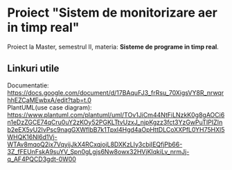 # Proiect "Sistem de monitorizare aer in timp real"

Proiect la Master, semestrul II, materia: **Sisteme de programe in timp real**.

## Linkuri utile

Documentatie:
https://docs.google.com/document/d/17BAquFJ3_frRsu_70XigsVY8R_nrwqrhhEZCaMEwbxA/edit?tab=t.0  
PlantUML(use case diagram): https://www.plantuml.com/plantuml/uml/TOv1JiCm44NtFiLNzkK0g8gAOCi6n1eDzZGCE74qCru0uY2zKOy52PGKLTtvUzxJ_njpKgzz3fct3YzGwPuTIPIZInb2eEX5yU2IvPsc9nagGXWflbB7k1Tpxl4Hgd4aOpHttDLCoXXPfL0YH75HXl5WHQK16NI6d1Vj-WTAv8mqoQ2jx7VqyijJkX4RCxqjojL8DXKzLIy3cbjIEQfjPb66-3Z_fFEUnFskA9suYV_Spn0gLgjs6Nw8owx32HVjKIqkiLv_nrmJj-q_AF4PQCD3gdt-0W00
